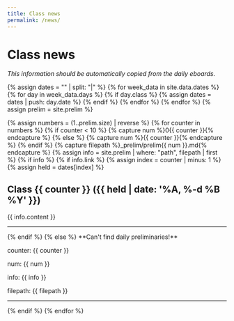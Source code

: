 ```yaml
---
title: Class news
permalink: /news/
---
```

Class news
==========

*This information should be automatically copied from the daily eboards.*

{% assign dates = "" | split: "|" %}
{% for week_data in site.data.dates %}
  {% for day in week_data.days %}
    {% if day.class %}
      {% assign dates = dates | push: day.date %}
    {% endif %}
  {% endfor %}
{% endfor %}
{% assign prelim = site.prelim %}

{% assign numbers = (1..prelim.size) | reverse %}
{% for counter in numbers %}
  {% if counter < 10 %}
    {% capture num %}0{{ counter }}{% endcapture %}
  {% else %}
    {% capture num %}{{ counter }}{% endcapture %}
  {% endif %}
  {% capture filepath %}_prelim/prelim{{ num }}.md{% endcapture %}
  {% assign info = site.prelim | where: "path", filepath | first %}
  {% if info %}
     {% if info.link %}
       {% assign index = counter | minus: 1 %}
       {% assign held = dates[index] %}
## Class {{ counter }} ({{ held | date: '%A, %-d %B %Y' }})

{{ info.content }}
<hr/>
     {% endif %}
  {% else %}
**Can't find daily preliminaries!**

counter: {{ counter }}

num: {{ num }}

info: {{ info }}

filepath: {{ filepath }}

<hr/>
  {% endif %}
{% endfor %}
